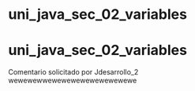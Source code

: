 # uni_java_sec_02_variables
# uni_java_sec_02_variables
Comentario solicitado por Jdesarrollo_2
wewewewwewewewewewewewewewe
